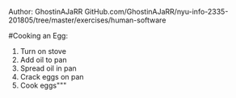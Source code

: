 Author: GhostinAJaRR
GitHub.com/GhostinAJaRR/nyu-info-2335-201805/tree/master/exercises/human-software

#Cooking an Egg:
1. Turn on stove
2. Add oil to pan
3. Spread oil in pan
4. Crack eggs on pan
5. Cook eggs"""
